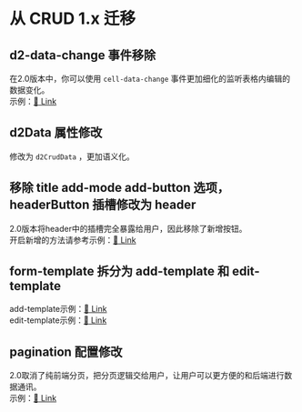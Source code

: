 # 从 CRUD 1.x 迁移

## d2-data-change 事件移除
在2.0版本中，你可以使用 `cell-data-change` 事件更加细化的监听表格内编辑的数据变化。   
示例：[:link: Link](https://d2.pub/d2-admin/preview/#/demo/d2-crud/demo23)

## d2Data 属性修改
修改为 `d2CrudData` ，更加语义化。

## 移除 title add-mode add-button 选项，headerButton 插槽修改为 header
2.0版本将header中的插槽完全暴露给用户，因此移除了新增按钮。   
开启新增的方法请参考示例：[:link: Link](https://d2.pub/d2-admin/preview/#/demo/d2-crud/demo16)

## form-template 拆分为 add-template 和 edit-template
add-template示例：[:link: Link](https://d2.pub/d2-admin/preview/#/demo/d2-crud/demo16)   
edit-template示例：[:link: Link](https://d2.pub/d2-admin/preview/#/demo/d2-crud/demo17) 

## pagination 配置修改
2.0取消了纯前端分页，把分页逻辑交给用户，让用户可以更方便的和后端进行数据通讯。   
示例：[:link: Link](https://d2.pub/d2-admin/preview/#/demo/d2-crud/demo29)